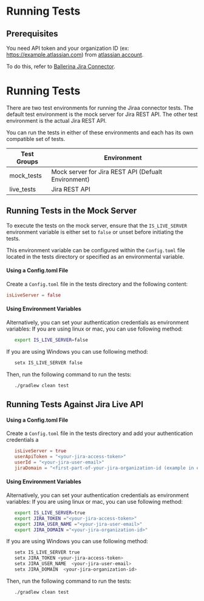 # Running Tests

## Prerequisites
You need API token and your organization ID (ex: https://example.atlassian.com) from [atlassian account](https://home.atlassian.com/).

To do this, refer to [Ballerina Jira Connector](../README.md).


# Running Tests

There are two test environments for running the Jiraa connector tests. The default test environment is the mock server for Jira REST API. The other test environment is the actual Jira REST API. 

You can run the tests in either of these environments and each has its own compatible set of tests.

 Test Groups | Environment                                       
-------------|---------------------------------------------------
 mock_tests  | Mock server for Jira REST API (Defualt Environment) 
 live_tests  | Jira REST API                                       

## Running Tests in the Mock Server

To execute the tests on the mock server, ensure that the `IS_LIVE_SERVER` environment variable is either set to `false` or unset before initiating the tests. 

This environment variable can be configured within the `Config.toml` file located in the tests directory or specified as an environmental variable.

#### Using a Config.toml File

Create a `Config.toml` file in the tests directory and the following content:

```toml
isLiveServer = false
```

#### Using Environment Variables

Alternatively, you can set your authentication credentials as environment variables:
If you are using linux or mac, you can use following method:
```bash
   export IS_LIVE_SERVER=false
```
If you are using Windows you can use following method:
```bash
   setx IS_LIVE_SERVER false
```
Then, run the following command to run the tests:

```bash
   ./gradlew clean test
```

## Running Tests Against Jira Live API

#### Using a Config.toml File

Create a `Config.toml` file in the tests directory and add your authentication credentials a

```toml
   isLiveServer = true
   userApiToken = "<your-jira-access-token>"
   userId = "<your-jira-user-email>"
   jiraDomain = "<first-part-of-your-jira-organization-id (example in example.atlassian.com)>"
```

#### Using Environment Variables

Alternatively, you can set your authentication credentials as environment variables:
If you are using linux or mac, you can use following method:
```bash
   export IS_LIVE_SERVER=true
   export JIRA_TOKEN ="<your-jira-access-token>"
   export JIRA_USER_NAME ="<your-jira-user-email>"
   export JIRA_DOMAIN ="<your-jira-organization-id>"
```

If you are using Windows you can use following method:
```bash
   setx IS_LIVE_SERVER true
   setx JIRA_TOKEN <your-jira-access-token>
   setx JIRA_USER_NAME  <your-jira-user-email>
   setx JIRA_DOMAIN  <your-jira-organization-id>
```
Then, run the following command to run the tests:

```bash
   ./gradlew clean test 
```